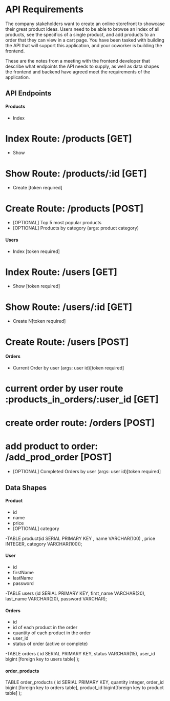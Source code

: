# API Requirements
The company stakeholders want to create an online storefront to showcase their great product ideas. Users need to be able to browse an index of all products, see the specifics of a single product, and add products to an order that they can view in a cart page. You have been tasked with building the API that will support this application, and your coworker is building the frontend.

These are the notes from a meeting with the frontend developer that describe what endpoints the API needs to supply, as well as data shapes the frontend and backend have agreed meet the requirements of the application. 

## API Endpoints
#### Products
- Index 
# Index Route: /products [GET]
- Show
# Show Route: /products/:id  [GET]
- Create [token required]
# Create Route: /products [POST]
- [OPTIONAL] Top 5 most popular products 
- [OPTIONAL] Products by category (args: product category)

#### Users
- Index [token required]
# Index Route: /users   [GET]
- Show [token required]
# Show Route: /users/:id  [GET]
- Create N[token required]
# Create Route: /users [POST]

#### Orders
- Current Order by user (args: user id)[token required]
 # current order by  user route :products_in_orders/:user_id [GET]
 # create order route: /orders [POST]
 # add product to order: /add_prod_order [POST]

- [OPTIONAL] Completed Orders by user (args: user id)[token required]

## Data Shapes
#### Product
-  id
- name
- price
- [OPTIONAL] category

-TABLE product(id SERIAL PRIMARY KEY ,
name VARCHAR(100) , price INTEGER, category VARCHAR(100));

#### User
- id
- firstName
- lastName
- password

-TABLE users (id SERIAL PRIMARY KEY,
 first_name VARCHAR(20),
 last_name VARCHAR(20),
 password VARCHAR);

#### Orders
- id
- id of each product in the order
- quantity of each product in the order
- user_id
- status of order (active or complete)

-TABLE orders (
id SERIAL PRIMARY KEY,
status VARCHAR(15),
user_id bigint [foreign key to users table] 
);

#### order_products
TABLE order_products (
    id SERIAL PRIMARY KEY,
    quantity integer,
    order_id bigint [foreign key to orders table],
    product_id bigint[foreign key to product table]
);

